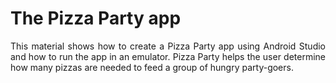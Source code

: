 <div style="text-align: justify;"><h1 style="text-align: centre !important;">The Pizza Party app</h1>
This material shows how to create a Pizza Party app using Android Studio and how to run the app in an emulator. Pizza Party helps the user determine how many pizzas are needed to feed a group of hungry party-goers.